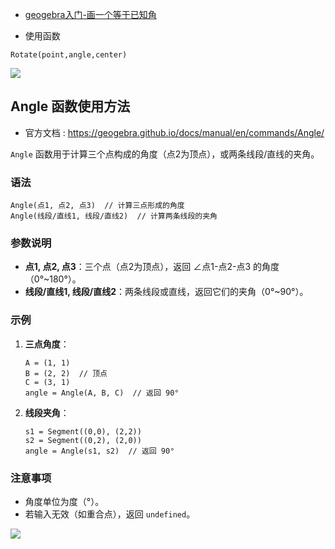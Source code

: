 - [geogebra入门-画一个等于已知角](https://www.bilibili.com/video/BV15M4m197Da)


- 使用函数

```
Rotate(point,angle,center)
```

![](https://s2.loli.net/2025/06/01/PMryENsX62jlodc.png)

## Angle 函数使用方法

- 官方文档 : https://geogebra.github.io/docs/manual/en/commands/Angle/

`Angle` 函数用于计算三个点构成的角度（点2为顶点），或两条线段/直线的夹角。

### 语法
```geogebra
Angle(点1, 点2, 点3)  // 计算三点形成的角度
Angle(线段/直线1, 线段/直线2)  // 计算两条线段的夹角
```

### 参数说明
- **点1, 点2, 点3**：三个点（点2为顶点），返回 ∠点1-点2-点3 的角度（0°~180°）。
- **线段/直线1, 线段/直线2**：两条线段或直线，返回它们的夹角（0°~90°）。

### 示例
1. **三点角度**：
   ```geogebra
   A = (1, 1)
   B = (2, 2)  // 顶点
   C = (3, 1)
   angle = Angle(A, B, C)  // 返回 90°
   ```

2. **线段夹角**：
   ```geogebra
   s1 = Segment((0,0), (2,2))
   s2 = Segment((0,2), (2,0))
   angle = Angle(s1, s2)  // 返回 90°
   ```

### 注意事项
- 角度单位为度（°）。
- 若输入无效（如重合点），返回 `undefined`。

![](https://s2.loli.net/2025/06/02/czuYh1JFP8TrKit.png)
